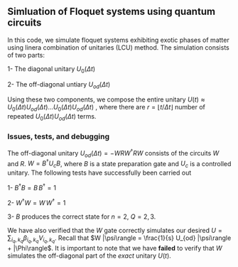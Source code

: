 ## Simluation of Floquet systems using quantum circuits

In this code, we simulate floquet systems exhibiting exotic phases of matter using linera combination of unitaries (LCU) method. 
The simulation consists of two parts:

1- The diagonal unitary $U_0(\Delta t)$

2- The off-diagonal untiary $U_{od}(\Delta t)$

Using these two components, we compose the entire unitary $U(t) \approx U_0(\Delta t) U_{od}(\Delta t) \ldots U_0(\Delta t) U_{od}(\Delta t)$ , where there are $r = \lfloor t / \Delta t \rfloor$ number of repeated
$U_0(\Delta t) U_{od}(\Delta t)$ terms.


### Issues, tests, and debugging

The off-diagonal unitary $U_{od}(\Delta t) = - WRW^\dagger R W$ consists of the circuits $W$ and $R$. $W = B^\dagger U_c B$, where $B$ is a state preparation gate and $U_c$ is a controlled unitary. 
The following tests have successfully been carried out

1- $B^\dagger B = B \, B^\dagger = 1$

2- $W^\dagger W = W \, W^\dagger = 1$

3- $B$ produces the correct state for $n=2$, $Q = 2 , 3$.

We have also verified that the $W$ gate correctly simulates our desired $U = \sum_{i_q , k_q} \beta_{i_q , k_q} V_{i_q , k_q}$. Recall that $W |\psi\rangle = \frac{1}{s} U_{od} |\psi\rangle + |\Phi\rangle$. It is important to note that we have **failed** to verify that $W$ simulates the off-diagonal part of the *exact* unitary $U(t)$.
